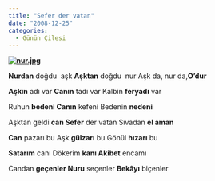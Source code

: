 ```yaml
---
title: "Sefer der vatan"
date: "2008-12-25"
categories: 
  - Günün Çilesi
---
```


**[![nur.jpg](/uploads/2008/12/nur.jpg)](/uploads/2008/12/nur.jpg "nur.jpg")**

**Nurdan** doğdu  aşk **Aşktan** doğdu  nur Aşk da, nur da,**O’dur**

**Aşkın** adı var **Canın** tadı var Kalbin **feryadı** var

Ruhun **bedeni Canın** kefeni Bedenin **nedeni**

Aşktan geldi **can Sefer** der vatan Sıvadan **el aman**

**Can** pazarı bu Aşk **gülzarı** bu Gönül **hızarı** bu

**Satarım** canı Dökerim **kanı Akibet** encamı

Candan **geçenler Nuru** seçenler **Bekâyı** biçenler

